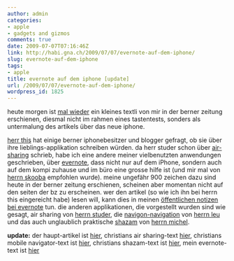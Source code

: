 ```yaml
---
author: admin
categories:
- apple
- gadgets and gizmos
comments: true
date: 2009-07-07T07:16:46Z
link: http://habi.gna.ch/2009/07/07/evernote-auf-dem-iphone/
slug: evernote-auf-dem-iphone
tags:
- apple
title: evernote auf dem iphone [update]
url: /2009/07/07/evernote-auf-dem-iphone/
wordpress_id: 1825
---
```


heute morgen ist [mal wieder](http://habi.gna.ch/?s=tastentest) ein kleines textli von mir in der berner zeitung erschienen, diesmal nicht im rahmen eines tastentests, sonders als untermalung des artikels über das neue iphone.  

[herr this](http://www.borniert.com/) hat einige berner iphonebesitzer und blogger gefragt, ob sie über ihre lieblings-applikation schreiben würden. da herr studer schon über [air-sharing](http://linktoapp.com/air+sharing) schrieb, habe ich eine andere meiner vielbenutzten anwendungen geschrieben, über [evernote](http://evernote.com/), dass nicht nur auf dem iPhone, sondern auch auf dem kompi zuhause und im büro eine grosse hilfe ist (und mir mal von [herrn skooba](http://www.skooba.com/) empfohlen wurde). meine ungefähr 900 zeichen dazu sind heute in der berner zeitung erschienen, scheinen aber momentan nicht auf den seiten der bz zu erscheinen. wer den artikel (so wie ich ihn bei herrn this eingereicht habe) lesen will, kann dies in meinen [öffentlichen notizen bei evernote](http://www.evernote.com/pub/habi/public) tun. die anderen applikationen, die vorgestellt wurden sind wie gesagt, air sharing von [herrn studer](http://hymnos.existenz.ch/), die [navigon-navigation](http://linktoapp.com/navigon) von [herrn leu](http://leumund.ch/) und das auch unglaublich praktische [shazam](http://linktoapp.com/shazam) von [herrn michel](http://bloxxs.ch/).




**update:** der haupt-artikel ist [hier](http://www.bernerzeitung.ch/digital/mobil/Alleskoenner-iPhone/story/14276574), christians air sharing-text [hier](http://www.bernerzeitung.ch/digital/gadgets/Air-Sharing/story/10854622), christians mobile navigator-text ist [hier](http://www.bernerzeitung.ch/digital/gadgets/Mobile-Navigator/story/27484130), christians shazam-text ist [hier](http://www.bernerzeitung.ch/digital/gadgets/Shazam/story/13203755), mein evernote-text ist [hier](http://www.bernerzeitung.ch/digital/gadgets/Evernote/story/17872878)



